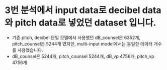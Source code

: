 # 3번 분석에서 input data로 decibel data와 pitch data로 넣었던 dataset 입니다.
 - 기존 pitch, decibel 단일 모델에서 사용했던 dB_counsel은 6352개, pitch_counsel은 5244개 였지만,  multi-input model에서는 동일한 데이터 개수를 사용했습니다.
 - dB_counsel은 5244개, pitch_counsel 5244개, dB_vp 4756개, pitch_vp 4756개
